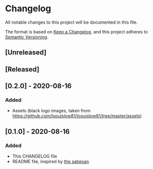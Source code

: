# Changelog
All notable changes to this project will be documented in this file.

The format is based on [Keep a Changelog](https://keepachangelog.com/en/1.0.0/),
and this project adheres to [Semantic Versioning](https://semver.org/spec/v2.0.0.html).

## [Unreleased]

## [Released]

## [0.2.0] - 2020-08-16
### Added
- Assets (black logo images, taken from https://github.com/loouislow81/loouislow81/tree/master/assets)

## [0.1.0] - 2020-08-16
### Added
- This CHANGELOG file 
- README file, inspired by [the sabesan](https://dev.to/thesabesan/beautify-your-github-profile-readme-10cf)
